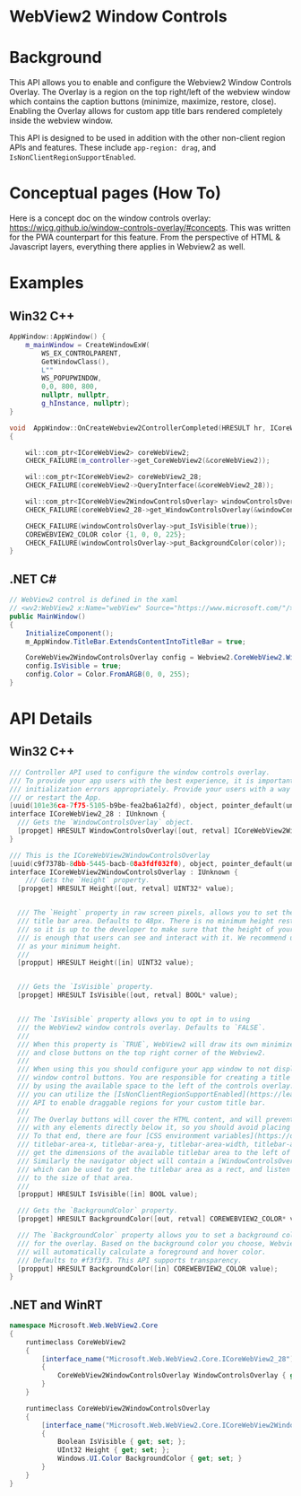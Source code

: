 WebView2 Window Controls
===

# Background
This API allows you to enable and configure the Webview2 Window Controls Overlay.
The Overlay is a region on the top right/left of the webview window which contains 
the caption buttons (minimize, maximize, restore, close). Enabling the Overlay allows
for custom app title bars rendered completely inside the webview window.

This API is designed to be used in addition with the other non-client region APIs 
and features. These include `app-region: drag`, and `IsNonClientRegionSupportEnabled`.

# Conceptual pages (How To)
Here is a concept doc on the window controls overlay: https://wicg.github.io/window-controls-overlay/#concepts. 
This was written for the PWA counterpart  for this feature. From the perspective of
HTML & Javascript layers, everything there applies in Webview2 as well.

# Examples

## Win32 C++
```cpp 
AppWindow::AppWindow() {
    m_mainWindow = CreateWindowExW(
        WS_EX_CONTROLPARENT, 
        GetWindowClass(),
        L""
        WS_POPUPWINDOW, 
        0,0, 800, 800, 
        nullptr, nullptr, 
        g_hInstance, nullptr);
}

void  AppWindow::OnCreateWebview2ControllerCompleted(HRESULT hr, ICoreWebview2Controller* controller) 
{

    wil::com_ptr<ICoreWebView2> coreWebView2;
    CHECK_FAILURE(m_controller->get_CoreWebView2(&coreWebView2));

    wil::com_ptr<ICoreWebView2> coreWebView2_28;
    CHECK_FAILURE(coreWebView2->QueryInterface(&coreWebView2_28));

    wil::com_ptr<ICoreWebView2WindowControlsOverlay> windowControlsOverlay;
    CHECK_FAILURE(coreWebView2_28->get_WindowControlsOverlay(&windowControlsOverlay));

    CHECK_FAILURE(windowControlsOverlay->put_IsVisible(true));
    COREWEBVIEW2_COLOR color {1, 0, 0, 225};
    CHECK_FAILURE(windowControlsOverlay->put_BackgroundColor(color));
}
```
## .NET C#
```c#
// WebView2 control is defined in the xaml
// <wv2:WebView2 x:Name="webView" Source="https://www.microsoft.com/"/>
public MainWindow() 
{
    InitializeComponent();
    m_AppWindow.TitleBar.ExtendsContentIntoTitleBar = true;

    CoreWebView2WindowControlsOverlay config = Webview2.CoreWebView2.WindowControlsOverlay;
    config.IsVisible = true; 
    config.Color = Color.FromARGB(0, 0, 255);
}
```

# API Details
## Win32 C++
```cpp
/// Controller API used to configure the window controls overlay.
/// To provide your app users with the best experience, it is important to handle webview 
/// initialization errors appropriately. Provide your users with a way to close the window
/// or restart the App.
[uuid(101e36ca-7f75-5105-b9be-fea2ba61a2fd), object, pointer_default(unique)]
interface ICoreWebView2_28 : IUnknown {
  /// Gets the `WindowControlsOverlay` object.
  [propget] HRESULT WindowControlsOverlay([out, retval] ICoreWebView2WindowControlsOverlay** value);
}

/// This is the ICoreWebView2WindowControlsOverlay
[uuid(c9f7378b-8dbb-5445-bacb-08a3fdf032f0), object, pointer_default(unique)]
interface ICoreWebView2WindowControlsOverlay : IUnknown {
    /// Gets the `Height` property.
  [propget] HRESULT Height([out, retval] UINT32* value);


  /// The `Height` property in raw screen pixels, allows you to set the height of the overlay and
  /// title bar area. Defaults to 48px. There is no minimum height restriction for this API,
  /// so it is up to the developer to make sure that the height of your window controls overlay
  /// is enough that users can see and interact with it. We recommend using GetSystemMetrics(SM_CYCAPTION)
  // as your minimum height.
  /// 
  [propput] HRESULT Height([in] UINT32 value);


  /// Gets the `IsVisible` property.
  [propget] HRESULT IsVisible([out, retval] BOOL* value);


  /// The `IsVisible` property allows you to opt in to using
  /// the WebView2 window controls overlay. Defaults to `FALSE`.
  /// 
  /// When this property is `TRUE`, WebView2 will draw its own minimize, maximize,
  /// and close buttons on the top right corner of the Webview2. 
  /// 
  /// When using this you should configure your app window to not display its default
  /// window control buttons. You are responsible for creating a title bar for your app
  /// by using the available space to the left of the controls overlay. In doing so, 
  /// you can utilize the [IsNonClientRegionSupportEnabled](https://learn.microsoft.com/en-us/microsoft-edge/webview2/reference/win32/icorewebview2settings9?view=webview2-1.0.2739.15)
  /// API to enable draggable regions for your custom title bar.
  /// 
  /// The Overlay buttons will cover the HTML content, and will prevent mouse interactions
  /// with any elements directly below it, so you should avoid placing content there. 
  /// To that end, there are four [CSS environment variables](https://developer.mozilla.org/en-US/docs/Web/API/Window_Controls_Overlay_API#css_environment_variables) 
  /// titlebar-area-x, titlebar-area-y, titlebar-area-width, titlebar-area-height defined to help you 
  /// get the dimensions of the available titlebar area to the left of the overlay.
  /// Similarly the navigator object will contain a [WindowControlsOverlay property](https://developer.mozilla.org/en-US/docs/Web/API/WindowControlsOverlay)
  /// which can be used to get the titlebar area as a rect, and listen for changes
  /// to the size of that area.
  ///
  [propput] HRESULT IsVisible([in] BOOL value);

  /// Gets the `BackgroundColor` property.
  [propget] HRESULT BackgroundColor([out, retval] COREWEBVIEW2_COLOR* value);

  /// The `BackgroundColor` property allows you to set a background color
  /// for the overlay. Based on the background color you choose, Webview2 
  /// will automatically calculate a foreground and hover color.
  /// Defaults to #f3f3f3. This API supports transparency.
  [propput] HRESULT BackgroundColor([in] COREWEBVIEW2_COLOR value);
}
```

## .NET and WinRT
```c#
namespace Microsoft.Web.WebView2.Core
{
    runtimeclass CoreWebView2
    {
        [interface_name("Microsoft.Web.WebView2.Core.ICoreWebView2_28")]
        {
            CoreWebView2WindowControlsOverlay WindowControlsOverlay { get; };
        }
    }

    runtimeclass CoreWebView2WindowControlsOverlay
    {
        [interface_name("Microsoft.Web.WebView2.Core.ICoreWebView2WindowControlsOverlay")]
        {
            Boolean IsVisible { get; set; };
            UInt32 Height { get; set; };
            Windows.UI.Color BackgroundColor { get; set; }
        }
    }
}
```

